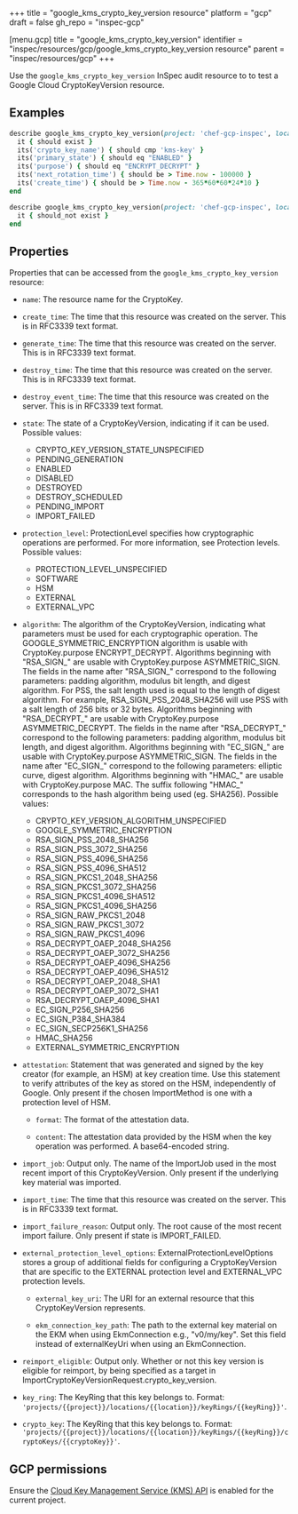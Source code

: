 +++
title = "google_kms_crypto_key_version resource"
platform = "gcp"
draft = false
gh_repo = "inspec-gcp"

[menu.gcp]
title = "google_kms_crypto_key_version"
identifier = "inspec/resources/gcp/google_kms_crypto_key_version resource"
parent = "inspec/resources/gcp"
+++

Use the `google_kms_crypto_key_version` InSpec audit resource to to test a Google Cloud CryptoKeyVersion resource.

## Examples

```ruby
describe google_kms_crypto_key_version(project: 'chef-gcp-inspec', location: 'europe-west2', key_ring: 'kms-key-ring', crypto_key: '', name: 'kms-key') do
  it { should exist }
  its('crypto_key_name') { should cmp 'kms-key' }
  its('primary_state') { should eq "ENABLED" }
  its('purpose') { should eq "ENCRYPT_DECRYPT" }
  its('next_rotation_time') { should be > Time.now - 100000 }
  its('create_time') { should be > Time.now - 365*60*60*24*10 }
end

describe google_kms_crypto_key_version(project: 'chef-gcp-inspec', location: 'europe-west2', key_ring: 'kms-key-ring', crypto_key: '', name: "nonexistent") do
  it { should_not exist }
end
```

## Properties

Properties that can be accessed from the `google_kms_crypto_key_version` resource:


  * `name`: The resource name for the CryptoKey.

  * `create_time`: The time that this resource was created on the server. This is in RFC3339 text format.

  * `generate_time`: The time that this resource was created on the server. This is in RFC3339 text format.

  * `destroy_time`: The time that this resource was created on the server. This is in RFC3339 text format.

  * `destroy_event_time`: The time that this resource was created on the server. This is in RFC3339 text format.

  * `state`: The state of a CryptoKeyVersion, indicating if it can be used.
  Possible values:
    * CRYPTO_KEY_VERSION_STATE_UNSPECIFIED
    * PENDING_GENERATION
    * ENABLED
    * DISABLED
    * DESTROYED
    * DESTROY_SCHEDULED
    * PENDING_IMPORT
    * IMPORT_FAILED

  * `protection_level`: ProtectionLevel specifies how cryptographic operations are performed. For more information, see Protection levels.
  Possible values:
    * PROTECTION_LEVEL_UNSPECIFIED
    * SOFTWARE
    * HSM
    * EXTERNAL
    * EXTERNAL_VPC

  * `algorithm`: The algorithm of the CryptoKeyVersion, indicating what parameters must be used for each cryptographic operation. The GOOGLE_SYMMETRIC_ENCRYPTION algorithm is usable with CryptoKey.purpose ENCRYPT_DECRYPT. Algorithms beginning with "RSA_SIGN_" are usable with CryptoKey.purpose ASYMMETRIC_SIGN. The fields in the name after "RSA_SIGN_" correspond to the following parameters: padding algorithm, modulus bit length, and digest algorithm. For PSS, the salt length used is equal to the length of digest algorithm. For example, RSA_SIGN_PSS_2048_SHA256 will use PSS with a salt length of 256 bits or 32 bytes. Algorithms beginning with "RSA_DECRYPT_" are usable with CryptoKey.purpose ASYMMETRIC_DECRYPT. The fields in the name after "RSA_DECRYPT_" correspond to the following parameters: padding algorithm, modulus bit length, and digest algorithm. Algorithms beginning with "EC_SIGN_" are usable with CryptoKey.purpose ASYMMETRIC_SIGN. The fields in the name after "EC_SIGN_" correspond to the following parameters: elliptic curve, digest algorithm. Algorithms beginning with "HMAC_" are usable with CryptoKey.purpose MAC. The suffix following "HMAC_" corresponds to the hash algorithm being used (eg. SHA256).
  Possible values:
    * CRYPTO_KEY_VERSION_ALGORITHM_UNSPECIFIED
    * GOOGLE_SYMMETRIC_ENCRYPTION
    * RSA_SIGN_PSS_2048_SHA256
    * RSA_SIGN_PSS_3072_SHA256
    * RSA_SIGN_PSS_4096_SHA256
    * RSA_SIGN_PSS_4096_SHA512
    * RSA_SIGN_PKCS1_2048_SHA256
    * RSA_SIGN_PKCS1_3072_SHA256
    * RSA_SIGN_PKCS1_4096_SHA512
    * RSA_SIGN_PKCS1_4096_SHA256
    * RSA_SIGN_RAW_PKCS1_2048
    * RSA_SIGN_RAW_PKCS1_3072
    * RSA_SIGN_RAW_PKCS1_4096
    * RSA_DECRYPT_OAEP_2048_SHA256
    * RSA_DECRYPT_OAEP_3072_SHA256
    * RSA_DECRYPT_OAEP_4096_SHA256
    * RSA_DECRYPT_OAEP_4096_SHA512
    * RSA_DECRYPT_OAEP_2048_SHA1
    * RSA_DECRYPT_OAEP_3072_SHA1
    * RSA_DECRYPT_OAEP_4096_SHA1
    * EC_SIGN_P256_SHA256
    * EC_SIGN_P384_SHA384
    * EC_SIGN_SECP256K1_SHA256
    * HMAC_SHA256
    * EXTERNAL_SYMMETRIC_ENCRYPTION

  * `attestation`: Statement that was generated and signed by the key creator (for example, an HSM) at key creation time. Use this statement to verify attributes of the key as stored on the HSM, independently of Google. Only present if the chosen ImportMethod is one with a protection level of HSM.

    * `format`: The format of the attestation data.

    * `content`: The attestation data provided by the HSM when the key operation was performed. A base64-encoded string.

  * `import_job`: Output only. The name of the ImportJob used in the most recent import of this CryptoKeyVersion. Only present if the underlying key material was imported.

  * `import_time`: The time that this resource was created on the server. This is in RFC3339 text format.

  * `import_failure_reason`: Output only. The root cause of the most recent import failure. Only present if state is IMPORT_FAILED.

  * `external_protection_level_options`: ExternalProtectionLevelOptions stores a group of additional fields for configuring a CryptoKeyVersion that are specific to the EXTERNAL protection level and EXTERNAL_VPC protection levels.

    * `external_key_uri`: The URI for an external resource that this CryptoKeyVersion represents.

    * `ekm_connection_key_path`: The path to the external key material on the EKM when using EkmConnection e.g., "v0/my/key". Set this field instead of externalKeyUri when using an EkmConnection.

  * `reimport_eligible`: Output only. Whether or not this key version is eligible for reimport, by being specified as a target in ImportCryptoKeyVersionRequest.crypto_key_version.

  * `key_ring`: The KeyRing that this key belongs to. Format: `'projects/{{project}}/locations/{{location}}/keyRings/{{keyRing}}'`.

  * `crypto_key`: The KeyRing that this key belongs to. Format: `'projects/{{project}}/locations/{{location}}/keyRings/{{keyRing}}/cryptoKeys/{{cryptoKey}}'`.


## GCP permissions

Ensure the [Cloud Key Management Service (KMS) API](https://console.cloud.google.com/apis/library/cloudkms.googleapis.com/) is enabled for the current project.
